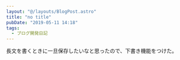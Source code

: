 ```yaml
---
layout: "@/layouts/BlogPost.astro"
title: "no title"
pubDate: "2019-05-11 14:18"
tags:
  - ブログ開発日記
---
```


長文を書くときに一旦保存したいなと思ったので、下書き機能をつけた。
